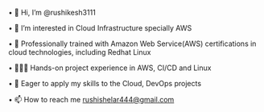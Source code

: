•	👋 Hi, I’m @rushikesh3111

•	👀 I’m interested in Cloud Infrastructure specially AWS

•	🌱 Professionally trained with Amazon Web Service(AWS) certifications in
     cloud technologies, including Redhat Linux
     
•	🧑🏻‍💻 Hands-on project experience in AWS, CI/CD and Linux

•	💞️ Eager to apply my skills to the Cloud, DevOps projects

•	📫 How to reach me rushishelar444@gmail.com

